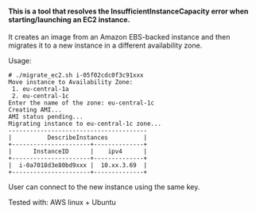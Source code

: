 #### This is a tool that resolves the InsufficientInstanceCapacity error when starting/launching an EC2 instance.
It creates an image from an Amazon EBS-backed instance and then migrates it to a new instance in a different availability zone.

Usage:
```
# ./migrate_ec2.sh i-05f02cdc0f3c91xxx
Move instance to Availability Zone:
 1. eu-central-1a
 2. eu-central-1c
Enter the name of the zone: eu-central-1c
Creating AMI...
AMI status pending...
Migrating instance to eu-central-1c zone...
---------------------------------------
|          DescribeInstances          |
+----------------------+--------------+
|      InstanceID      |    ipv4      |
+----------------------+--------------+
|  i-0a7018d3e80bd9xxx |  10.xx.3.69  |
+----------------------+--------------+
```

User can connect to the new instance using the same key.

Tested with: AWS linux + Ubuntu
